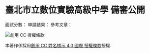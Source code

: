 # 臺北市立數位實驗高級中學 備審公開

面試分數：
申請結果：
參考文章：

![創用 CC 授權條款](https://i.creativecommons.org/l/by/4.0/88x31.png)

本著作係採用[創用 CC 姓名標示 4.0 國際 授權條款](http://creativecommons.org/licenses/by/4.0/)授權.
